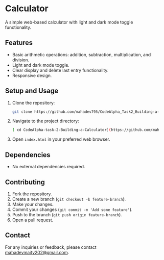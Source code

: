 # Calculator

A simple web-based calculator with light and dark mode toggle functionality.

## Features

- Basic arithmetic operations: addition, subtraction, multiplication, and division.
- Light and dark mode toggle.
- Clear display and delete last entry functionality.
- Responsive design.

## Setup and Usage

1. Clone the repository:
    ```sh
    git clone https://github.com/mahadev795/CodeAlpha_Task2_Building-a-calculator.git
    ```
2. Navigate to the project directory:
    ```sh
   [ cd CodeAlpha-task-2-Building-a-Calculator](https://github.com/mahadev795/CodeAlpha_Task2_Building-a-calculator/tree/main)
    ```
3. Open `index.html` in your preferred web browser.

## Dependencies

- No external dependencies required.

## Contributing

1. Fork the repository.
2. Create a new branch (`git checkout -b feature-branch`).
3. Make your changes.
4. Commit your changes (`git commit -m 'Add some feature'`).
5. Push to the branch (`git push origin feature-branch`).
6. Open a pull request.

## Contact

For any inquiries or feedback, please contact [mahadevmaity202@gmail.com](mailto:mahadevmaity202@gmail.com).
